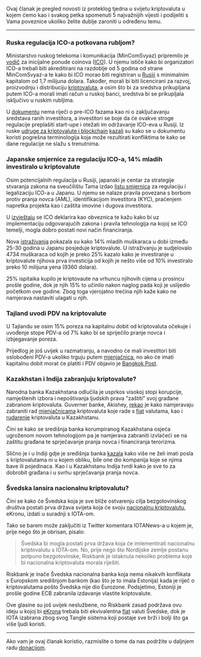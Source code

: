 Ovaj članak je pregled novosti iz proteklog tjedna u svijetu kriptovaluta u kojem ćemo kao i svakog petka spomenuti 5 najvažnijih vijesti i podijeliti s Vama poveznice ukoliko želite dublje zaroniti u određenu temu.

---

### Ruska regulacija ICO-a potkovana rubljom?

Ministarstvo ruskog telekoma i komunikacija (MinComSvyaz) pripremilo je [vodič][doc] za inicijalne ponude coinova ([ICO][ico]).  U njemu ističe kako bi organizatori ICO-a trebali biti akreditirani na razdoblje od 5 godina od strane MinComSvyaz-a te kako bi ICO morao biti registriran u [Rusiji][russia] s minimalnim kapitalom od 1,7 milijuna dolara. Također, morali bi biti licencirani za razvoj, proizvodnju i distribuciju [kriptovaluta][cc], a osim što bi za sredstva prikupljana putem ICO-a morali imati račun u ruskoj banci, sredstva bi se prikupljala isključivo u ruskim rubljima. 

U [dokumentu][doc] nema riječi o pre-ICO fazama kao ni o zaključavanju sredstava ranih investitora, a investitori se boje da će ovakve stroge regulacije preplašiti start-upe i otežati im održavanje ICO-eva u Rusiji. Iz ruske [udruge za kriptovalute i blockchain][ubik] [kazali][link] su kako se u dokumentu koristi pogrešna terminologija koja može rezultirati konfliktima te kako se dane regulacije ne slažu s trenutnima. 

### Japanske smjernice za regulaciju ICO-a, 14% mladih investiralo u kriptovalute

Osim potencijalnih regulacija u Rusiji, japanski je centar za strategije stvaranja zakona na sveučilištu Tama izdao [listu smjernica][guide] za regulaciju i legalizaciju ICO-a u Japanu. U njemu se nalaze pravila povezana s borbom protiv pranja novca (AML), identifikacijom investitora (KYC), praćenjem napretka projekta kao i zaštita imovine i dugova investitora. 

U [izvještaju][guide] se ICO deklarira kao obveznica te kažu kako bi uz implementaciju odgovarajućih zakona i pravila tehnologija na kojoj se ICO temelji, mogla dobro postati novi način financiranja.

Nova [istraživanja][poll] pokazala su kako 14% mladih muškaraca u dobi između 25-30 godina u Japanu posjeduje kriptovalute. U istraživanju je sudjelovalo 4734 muškaraca od kojih je preko 25% kazalo kako je investiranje u kriptovalute njihova prva investicija od kojih je nešto više od 10% investiralo preko 10 milijuna yena (9360 dolara). 

25% ispitaika kupilo je kriptovaute na vrhuncu njihovih cijena u prosincu prošle godine, dok je njih 15% to učinilo nakon naglog pada koji je uslijedio početkom ove godine. Zbog toga vjerojatno trećina njih kaže kako ne namjerava nastaviti ulagati u njih.

### Tajland uvodi PDV na kriptovalute

U Tajlandu se osim 15% poreza na kapitalnu dobit od kriptovaluta očekuje i uvođenje stope PDV-a od 7% kako bi se spriječilo pranje novca i izbjegavanje poreza.  

Prijedlog je još uvijek u razmatranju, a navodno će mali investitori biti oslobođeni PDV-a ukoliko trguju putem [mjenjačnica][exc], no ako će imati kapitalnu dobit morat će platiti i PDV objavio je [Bangkok Post][post].

### Kazakhstan i Indija zabranjuju kriptovalute?

 Narodna banka Kazakhstana odlučila je usprkos visokoj stopi korupcije, namještenih izbora i nepoštivanja ljudskih prava "zaštiti" svoj građane zabranom kriptovaluta. Guverner banke, Akishey, [rekao][rekao] je kako namjeravaju zabraniti rad [mjenjačnicama][exc] kriptovaluta koje rade s [fiat][fiat] valutama, kao i [rudarenje][mine] kriptovaluta u Kazakhstanu.
 
 Čini se kako se središnja banka korumpiranog Kazakhstana osjeća ugroženom novom tehnologijom pa je namjerava zabraniti izvlačeći se na zaštitu građana te sprječavanje pranja novca i financiranja terorizma.
 
 Slično je i u Indiji gdje je središnja banka [kazala][kazala] kako više ne želi imati posla s kriptovalutama ni u kojem obliku, bile one dio kompanija koje se njima bave ili pojedinaca. Kao i u Kazakhstanu Indija tvrdi kako je sve to za dobrobit građana i u svrhu sprječavanja pranja novca.
 
### Švedska lansira nacionalnu kriptovalutu?

 Čini se kako će Švedska koja je sve bliže ostvarenju cilja bezgotovinskog društva postati prva država svijeta koja će svoju [nacionalnu kriptovalutu][dkuna], eKronu, izdati u suradnji s IOTA-om.
 
 Tako se barem može zaključiti iz Twitter komentara IOTANews-a u kojem je, prije nego što je obrisan, pisalo:
 
 > Švedska bi mogla postati prva država koja će imlementirati nacionalnu kriptovalutu s IOTA-om. No, prije nego što Nordijske zemlje postanu potpuno bezgotovinske, Riskbank je istaknula nekoliko problema koje bi nacionalna kriptovaluta morala riješiti.

Riskbank je inače Švedska nacionalna banka koja nema nikakvih konflikata s Europskom središnjom bankom (kao što je to imala Estonija) kada je riječ o kriptovalutama pošto Švedska nije dio Eurozone. Podsjetimo, Estoniji je prošle godine ECB zabranila izdavanje vlastite kriptovalute.

Ove glasine su još uvijek neslužbene, no Riskbank zasad podržava ovu ideju u kojoj bi [eKrona][dkuna] trebala biti ekvivalentna [fiat][fiat] valuti Švedske, dok je IOTA izabrana zbog svog Tangle sistema koji postaje sve brži i bolji što ga više ljudi koristi.

-------------------------------

Ako vam je ovaj članak koristio, razmislite o tome da nas podržite u daljnjem radu [donacijom][donate].

[rekao]: https://sputniknews.com/asia/201803301063085023-kazakhstan-digital-currency-mining-ban/
[donate]: https://bitfalls.com/hr/donate
[eth]: https://bitfalls.com/hr/2017/08/20/blockchain-explained-blockchain-works/
[bc]: https://bitfalls.com/hr/2017/08/20/blockchain-explained-blockchain-works/
[ico]: https://bitfalls.com/hr/glossary/#ico
[link]: https://www.kommersant.ru/doc/3591660
[doc]: http://regulation.gov.ru/projects#search=%D1%86%D0%B8%D1%84%D1%80%D0%BE%D0%B2%D1%8B%D0%B5&npa=79293
[russia]: https://bitfalls.com/hr/2018/04/03/no-russian-hotels-will-not-accepting-cryptocurrency-yet/
[cc]: https://bitfalls.com/hr/2017/08/20/cryptocurrency/
[ubik]: https://bitfalls.com/hr/2018/02/17/cryptouk-croatia-japan-formalize-blockchain-associations/
[guide]: https://www.tama.ac.jp/crs/2018_ico_en.pdf
[poll]: https://www.cyberagent.co.jp/news/detail/id=21497
[post]: https://www.bangkokpost.com/business/finance/1436159/draft-decree-on-digital-assets-approved
[exc]: https://bitfalls.com/hr/glossary/#exchange
[fiat]: https://bitfalls.com/hr/glossary/#fiat
[mine]: https://bitfalls.com/hr/glossary/#mining
[dkuna]: https://bitfalls.com/hr/2017/10/31/dkuna-use-case-government-cryptocurrency-option/
[kazala]: https://rbidocs.rbi.org.in/rdocs/PressRelease/PDFs/PR264270719E5CB28249D7BCE07C5B3196C904.PDF
